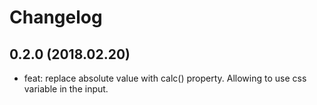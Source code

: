 # Changelog

## 0.2.0 (2018.02.20)

* feat: replace absolute value with calc() property. Allowing to use css variable in the input.

